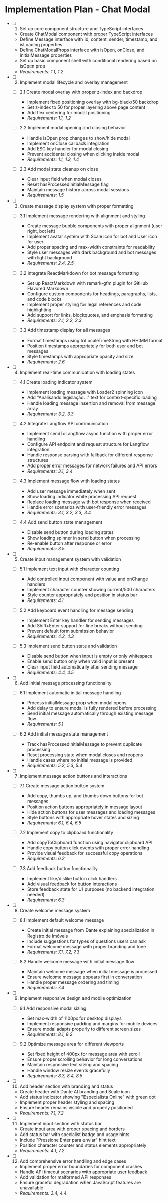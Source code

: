 # Implementation Plan - Chat Modal

- [ ] 1. Set up core component structure and TypeScript interfaces
  - Create ChatModal component with proper TypeScript interfaces
  - Define Message interface with id, content, sender, timestamp, and isLoading properties
  - Define ChatModalProps interface with isOpen, onClose, and initialMessage properties
  - Set up basic component shell with conditional rendering based on isOpen prop
  - _Requirements: 1.1, 1.2_

- [ ] 2. Implement modal lifecycle and overlay management
  - [ ] 2.1 Create modal overlay with proper z-index and backdrop
    - Implement fixed positioning overlay with bg-black/50 backdrop
    - Set z-index to 50 for proper layering above page content
    - Add flex centering for modal positioning
    - _Requirements: 1.1, 1.2_

  - [ ] 2.2 Implement modal opening and closing behavior
    - Handle isOpen prop changes to show/hide modal
    - Implement onClose callback integration
    - Add ESC key handler for modal closing
    - Prevent accidental closing when clicking inside modal
    - _Requirements: 1.1, 1.3, 1.4_

  - [ ] 2.3 Add modal state cleanup on close
    - Clear input field when modal closes
    - Reset hasProcessedInitialMessage flag
    - Maintain message history across modal sessions
    - _Requirements: 1.5_

- [ ] 3. Create message display system with proper formatting
  - [ ] 3.1 Implement message rendering with alignment and styling
    - Create message bubble components with proper alignment (user right, bot left)
    - Implement avatar system with Scale icon for bot and User icon for user
    - Add proper spacing and max-width constraints for readability
    - Style user messages with dark background and bot messages with light background
    - _Requirements: 2.4, 2.5_

  - [ ] 3.2 Integrate ReactMarkdown for bot message formatting
    - Set up ReactMarkdown with remark-gfm plugin for GitHub Flavored Markdown
    - Configure custom components for headings, paragraphs, lists, and code blocks
    - Implement proper styling for legal references and code highlighting
    - Add support for links, blockquotes, and emphasis formatting
    - _Requirements: 2.1, 2.2, 2.3_

  - [ ] 3.3 Add timestamp display for all messages
    - Format timestamps using toLocaleTimeString with HH:MM format
    - Position timestamps appropriately for both user and bot messages
    - Style timestamps with appropriate opacity and size
    - _Requirements: 2.6_

- [ ] 4. Implement real-time communication with loading states
  - [ ] 4.1 Create loading indicator system
    - Implement loading message with Loader2 spinning icon
    - Add "Analisando legislação..." text for context-specific loading
    - Handle loading message insertion and removal from message array
    - _Requirements: 3.2, 3.3_

  - [ ] 4.2 Integrate Langflow API communication
    - Implement sendToLangflow async function with proper error handling
    - Configure API endpoint and request structure for Langflow integration
    - Handle response parsing with fallback for different response structures
    - Add proper error messages for network failures and API errors
    - _Requirements: 3.1, 3.4_

  - [ ] 4.3 Implement message flow with loading states
    - Add user message immediately when sent
    - Show loading indicator while processing API request
    - Replace loading message with bot response when received
    - Handle error scenarios with user-friendly error messages
    - _Requirements: 3.1, 3.2, 3.3, 3.4_

  - [ ] 4.4 Add send button state management
    - Disable send button during loading states
    - Show loading spinner in send button when processing
    - Re-enable button after response or error
    - _Requirements: 3.5_

- [ ] 5. Create input management system with validation
  - [ ] 5.1 Implement text input with character counting
    - Add controlled input component with value and onChange handlers
    - Implement character counter showing current/500 characters
    - Style counter appropriately and position in status bar
    - _Requirements: 4.1_

  - [ ] 5.2 Add keyboard event handling for message sending
    - Implement Enter key handler for sending messages
    - Add Shift+Enter support for line breaks without sending
    - Prevent default form submission behavior
    - _Requirements: 4.2, 4.3_

  - [ ] 5.3 Implement send button state and validation
    - Disable send button when input is empty or only whitespace
    - Enable send button only when valid input is present
    - Clear input field automatically after sending message
    - _Requirements: 4.4, 4.5_

- [ ] 6. Add initial message processing functionality
  - [ ] 6.1 Implement automatic initial message handling
    - Process initialMessage prop when modal opens
    - Add delay to ensure modal is fully rendered before processing
    - Send initial message automatically through existing message flow
    - _Requirements: 5.1_

  - [ ] 6.2 Add initial message state management
    - Track hasProcessedInitialMessage to prevent duplicate processing
    - Reset processing state when modal closes and reopens
    - Handle cases where no initial message is provided
    - _Requirements: 5.2, 5.3, 5.4_

- [ ] 7. Implement message action buttons and interactions
  - [ ] 7.1 Create message action button system
    - Add copy, thumbs up, and thumbs down buttons for bot messages
    - Position action buttons appropriately in message layout
    - Hide action buttons for user messages and loading messages
    - Style buttons with appropriate hover states and sizing
    - _Requirements: 6.1, 6.4, 6.5_

  - [ ] 7.2 Implement copy to clipboard functionality
    - Add copyToClipboard function using navigator.clipboard API
    - Handle copy button click events with proper error handling
    - Provide visual feedback for successful copy operations
    - _Requirements: 6.2_

  - [ ] 7.3 Add feedback button functionality
    - Implement like/dislike button click handlers
    - Add visual feedback for button interactions
    - Store feedback state for UI purposes (no backend integration needed)
    - _Requirements: 6.3_

- [ ] 8. Create welcome message system
  - [ ] 8.1 Implement default welcome message
    - Create initial message from Dante explaining specialization in Registro de Imóveis
    - Include suggestions for types of questions users can ask
    - Format welcome message with proper branding and tone
    - _Requirements: 7.1, 7.2, 7.3_

  - [ ] 8.2 Handle welcome message with initial message flow
    - Maintain welcome message when initial message is processed
    - Ensure welcome message appears first in conversation
    - Handle proper message ordering and timing
    - _Requirements: 7.4_

- [ ] 9. Implement responsive design and mobile optimization
  - [ ] 9.1 Add responsive modal sizing
    - Set max-width of 1100px for desktop displays
    - Implement responsive padding and margins for mobile devices
    - Ensure modal adapts properly to different screen sizes
    - _Requirements: 8.1, 8.2_

  - [ ] 9.2 Optimize message area for different viewports
    - Set fixed height of 400px for message area with scroll
    - Ensure proper scrolling behavior for long conversations
    - Maintain responsive text sizing and spacing
    - Handle window resize events gracefully
    - _Requirements: 8.3, 8.4, 8.5_

- [ ] 10. Add header section with branding and status
  - Create header with Dante AI branding and Scale icon
  - Add status indicator showing "Especialista Online" with green dot
  - Implement proper header styling and spacing
  - Ensure header remains visible and properly positioned
  - _Requirements: 7.1, 7.2_

- [ ] 11. Implement input section with status bar
  - Create input area with proper spacing and borders
  - Add status bar with specialist badge and usage hints
  - Include "Pressione Enter para enviar" hint text
  - Position character counter and status elements appropriately
  - _Requirements: 4.1, 7.2_

- [ ] 12. Add comprehensive error handling and edge cases
  - Implement proper error boundaries for component crashes
  - Handle API timeout scenarios with appropriate user feedback
  - Add validation for malformed API responses
  - Ensure graceful degradation when JavaScript features are unavailable
  - _Requirements: 3.4, 4.4_